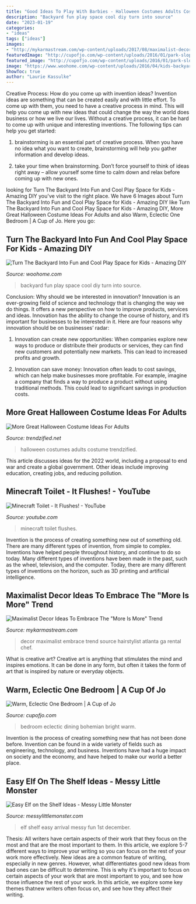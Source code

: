 ```yaml
---
title: "Good Ideas To Play With Barbies - Halloween Costumes Adults Costume Trendzified"
description: "Backyard fun play space cool diy turn into source"
date: "2023-01-19"
categories:
- "ideas"
tags: ["ideas"]
images:
- "http://mykarmastream.com/wp-content/uploads/2017/08/maximalist-decor-10.jpg"
featuredImage: "http://cupofjo.com/wp-content/uploads/2016/01/park-slope-house-tour.jpg"
featured_image: "http://cupofjo.com/wp-content/uploads/2016/01/park-slope-house-tour.jpg"
image: "https://www.woohome.com/wp-content/uploads/2016/04/kids-backyard-playground-3_2.jpg"
ShowToc: true
author: "Laurie Kassulke"
---
```



Creative Process: How do you come up with invention ideas?
Invention ideas are something that can be created easily and with little effort. To come up with them, you need to have a creative process in mind. This will help you come up with new ideas that could change the way the world does business or how we live our lives. Without a creative process, it can be hard to come up with unique and interesting inventions. The following tips can help you get started:
1. brainstorming is an essential part of creative process. When you have no idea what you want to create, brainstorming will help you gather information and develop ideas.

2. take your time when brainstorming. Don’t force yourself to think of ideas right away – allow yourself some time to calm down and relax before coming up with new ones.


	

		
looking for Turn The Backyard Into Fun and Cool Play Space for Kids - Amazing DIY you've visit to the right place. We have 6 Images about Turn The Backyard Into Fun and Cool Play Space for Kids - Amazing DIY like Turn The Backyard Into Fun and Cool Play Space for Kids - Amazing DIY, More Great Halloween Costume Ideas For Adults and also Warm, Eclectic One Bedroom | A Cup of Jo. Here you go:
		
    
## Turn The Backyard Into Fun And Cool Play Space For Kids - Amazing DIY

<img loading=lazy src="https://www.woohome.com/wp-content/uploads/2016/04/kids-backyard-playground-3_2.jpg" onerror="this.onerror=null;this.src='https://tse4.mm.bing.net/th?id=OIP.3c7NNzclxGJIe4HnsDbfFAHaJ4&amp;pid=15.1';" alt="Turn The Backyard Into Fun and Cool Play Space for Kids - Amazing DIY">

_Source: woohome.com_

>backyard fun play space cool diy turn into source. 

	

Conclusion: Why should we be interested in innovation?
Innovation is an ever-growing field of science and technology that is changing the way we do things. It offers a new perspective on how to improve products, services and ideas. Innovation has the ability to change the course of history, and it’s important for businesses to be interested in it. Here are four reasons why innovation should be on businesses’ radar:
1) Innovation can create new opportunities: When companies explore new ways to produce or distribute their products or services, they can find new customers and potentially new markets. This can lead to increased profits and growth.

2) Innovation can save money: Innovation often leads to cost savings, which can help make businesses more profitable. For example, imagine a company that finds a way to produce a product without using traditional methods. This could lead to significant savings in production costs.

    
## More Great Halloween Costume Ideas For Adults

<img loading=lazy src="http://www.trendzified.net/wp-content/uploads/2014/10/IMG_5679__880.jpg" onerror="this.onerror=null;this.src='https://tse2.mm.bing.net/th?id=OIP.IKLKyiedSIF1F4pphzq9wwHaJ3&amp;pid=15.1';" alt="More Great Halloween Costume Ideas For Adults">

_Source: trendzified.net_

>halloween costumes adults costume trendzified. 

	

This article discusses ideas for the 2022 world, including a proposal to end war and create a global government. Other ideas include improving education, creating jobs, and reducing pollution.

    
## Minecraft Toilet - It Flushes! - YouTube

<img loading=lazy src="http://i.ytimg.com/vi/1j1BfwSx0PE/maxresdefault.jpg" onerror="this.onerror=null;this.src='https://tse1.mm.bing.net/th?id=OIP.BZ_z3ZDwEDIavhvXCCrrzgHaEK&amp;pid=15.1';" alt="Minecraft Toilet - It Flushes! - YouTube">

_Source: youtube.com_

>minecraft toilet flushes. 

	

Invention is the process of creating something new out of something old. There are many different types of invention, from simple to complex. Inventions have helped people throughout history, and continue to do so today. Many different types of inventions have been made in the past, such as the wheel, television, and the computer. Today, there are many different types of inventions on the horizon, such as 3D printing and artificial intelligence.

    
## Maximalist Decor Ideas To Embrace The &quot;More Is More&quot; Trend

<img loading=lazy src="http://mykarmastream.com/wp-content/uploads/2017/08/maximalist-decor-10.jpg" onerror="this.onerror=null;this.src='https://tse4.mm.bing.net/th?id=OIP.8agOf-nd5CJYgMZLLfmOZAHaE8&amp;pid=15.1';" alt="Maximalist Decor Ideas To Embrace The &quot;More Is More&quot; Trend">

_Source: mykarmastream.com_

>decor maximalist embrace trend source hairstylist atlanta ga rental chef. 

	

What is creative art?
Creative art is anything that stimulates the mind and inspires emotions. It can be done in any form, but often it takes the form of art that is inspired by nature or everyday objects.

    
## Warm, Eclectic One Bedroom | A Cup Of Jo

<img loading=lazy src="http://cupofjo.com/wp-content/uploads/2016/01/park-slope-house-tour.jpg" onerror="this.onerror=null;this.src='https://tse3.mm.bing.net/th?id=OIP.ZKSGG6y454wWJPKQ5ziqmwHaKt&amp;pid=15.1';" alt="Warm, Eclectic One Bedroom | A Cup of Jo">

_Source: cupofjo.com_

>bedroom eclectic dining bohemian bright warm. 

	

Invention is the process of creating something new that has not been done before. Invention can be found in a wide variety of fields such as engineering, technology, and business. Inventions have had a huge impact on society and the economy, and have helped to make our world a better place.

    
## Easy Elf On The Shelf Ideas - Messy Little Monster

<img loading=lazy src="https://2.bp.blogspot.com/-pP-7kxIQOy0/VGPbh4bGPcI/AAAAAAAABFk/JH7WeOQL_Rk/s1600/1500975_10151925407443089_1180067593_o.jpg" onerror="this.onerror=null;this.src='https://tse3.mm.bing.net/th?id=OIP.pcL_-hWkR_cXJtW53ak1KwHaJ4&amp;pid=15.1';" alt="Easy Elf on the Shelf Ideas - Messy Little Monster">

_Source: messylittlemonster.com_

>elf shelf easy arrival messy fun 1st december. 

	

Thesis: All writers have certain aspects of their work that they focus on the most and that are the most important to them. In this article, we explore 5-7 different ways to improve your writing so you can focus on the rest of your work more effectively.
New ideas are a common feature of writing, especially in new genres. However, what differentiates good new ideas from bad ones can be difficult to determine. This is why it's important to focus on certain aspects of your work that are most important to you, and see how those influence the rest of your work. In this article, we explore some key themes thatnew writers often focus on, and see how they affect their writing.

